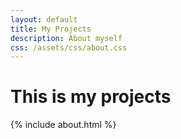 ```yaml
---
layout: default
title: My Projects
description: About myself
css: /assets/css/about.css
---
```


# This is my projects

{% include about.html %}
